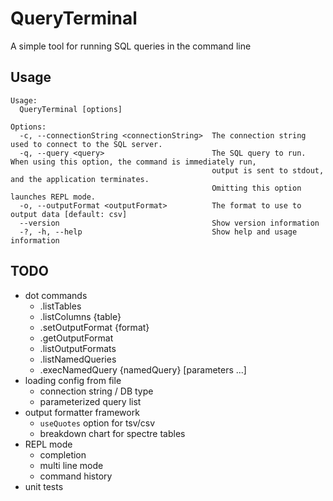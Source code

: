# QueryTerminal

A simple tool for running SQL queries in the command line

## Usage
```
Usage:
  QueryTerminal [options]

Options:
  -c, --connectionString <connectionString>  The connection string used to connect to the SQL server.
  -q, --query <query>                        The SQL query to run. When using this option, the command is immediately run,
                                             output is sent to stdout, and the application terminates. 
                                             Omitting this option launches REPL mode.
  -o, --outputFormat <outputFormat>          The format to use to output data [default: csv]
  --version                                  Show version information
  -?, -h, --help                             Show help and usage information
```

## TODO
- dot commands
    - .listTables
    - .listColumns {table}
    - .setOutputFormat {format}
    - .getOutputFormat
    - .listOutputFormats
    - .listNamedQueries
    - .execNamedQuery {namedQuery} [parameters ...]
- loading config from file
    - connection string / DB type
    - parameterized query list
- output formatter framework
    - `useQuotes` option for tsv/csv
    - breakdown chart for spectre tables
- REPL mode
    - completion
    - multi line mode
    - command history
- unit tests
